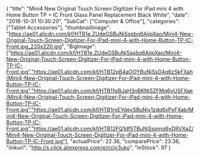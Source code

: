 {
	"title": "Mini4 New Original Touch Screen Digitizer For iPad mini 4 with Home Button TP + IC Front Glass Panel Replacement Black White",
	"date": "2018-10-31 10:30:20",
	"SubCat": ["Computer & Office"],
	"categories": ["Tablet Accessories"],
	"thumbnailImage": "https://ae01.alicdn.com/kf/HTB1e.ZUdeGSBuNjSspbq6AiipXao/Mini4-New-Original-Touch-Screen-Digitizer-For-iPad-mini-4-with-Home-Button-TP-IC-Front.jpg_220x220.jpg",
	"BigImage": ["https://ae01.alicdn.com/kf/HTB1e.ZUdeGSBuNjSspbq6AiipXao/Mini4-New-Original-Touch-Screen-Digitizer-For-iPad-mini-4-with-Home-Button-TP-IC-Front.jpg","https://ae01.alicdn.com/kf/HTB12pB4aOOYBuNjSsD4q6zSkFXah/Mini4-New-Original-Touch-Screen-Digitizer-For-iPad-mini-4-with-Home-Button-TP-IC-Front.jpg","https://ae01.alicdn.com/kf/HTB11gBJaH3nBKNjSZFMq6yUSFXae/Mini4-New-Original-Touch-Screen-Digitizer-For-iPad-mini-4-with-Home-Button-TP-IC-Front.jpg","https://ae01.alicdn.com/kf/HTB1rxEYdeySBuNjy1zdq6xPxFXab/Mini4-New-Original-Touch-Screen-Digitizer-For-iPad-mini-4-with-Home-Button-TP-IC-Front.jpg","https://ae01.alicdn.com/kf/HTB12FQ1df5TBuNjSspmq6yDRVXaZ/Mini4-New-Original-Touch-Screen-Digitizer-For-iPad-mini-4-with-Home-Button-TP-IC-Front.jpg"],
	"actualPrice": 22.36,
	"comparePrice": 23.36,
	"linkurl": "http://s.click.aliexpress.com/e/cclv3uko",
	"inStock": 97
}

